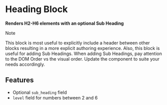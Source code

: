 # Heading Block

**Renders H2-H6 elements with an optional Sub Heading**

> [!NOTE]
> This block is most useful to explicitly include a header between other blocks resulting in a more explicit authoring experience. Also, this block is useful for adding Sub Headings. When adding Sub Headings, pay attention to the DOM Order vs the visual order. Update the component to suite your needs accordingly.

## Features

- Optional `sub_heading` field
- `level` field for numbers between 2 and 6
